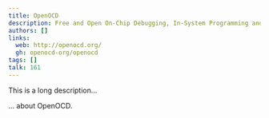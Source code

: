 ```yaml
---
title: OpenOCD
description: Free and Open On-Chip Debugging, In-System Programming and Boundary-Scan Testing
authors: []
links:
  web: http://openocd.org/
  gh: openocd-org/openocd
tags: []
talk: 161
---
```


This is a long description...
<!--more-->
... about OpenOCD.
